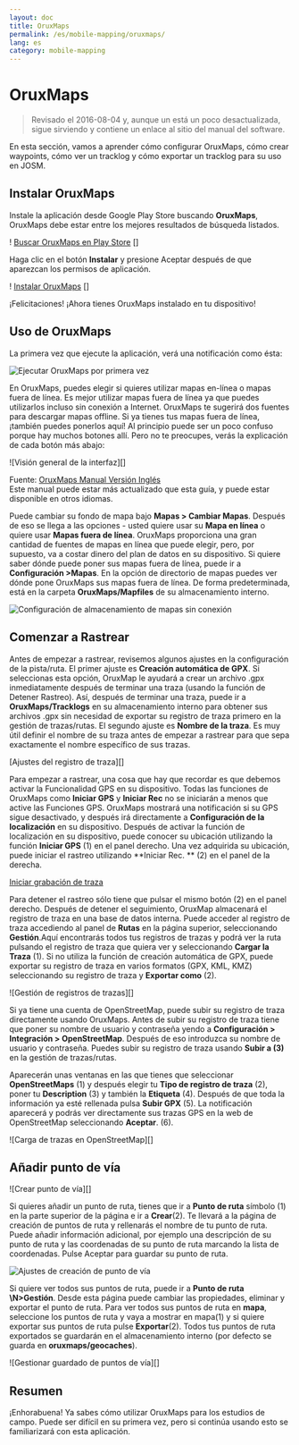 ```yaml
---
layout: doc
title: OruxMaps
permalink: /es/mobile-mapping/oruxmaps/
lang: es
category: mobile-mapping
---
```


OruxMaps
===============

> Revisado el 2016-08-04 y, aunque un está un poco desactualizada, sigue sirviendo y contiene un enlace al sitio del manual del software.

En esta sección, vamos a aprender cómo configurar OruxMaps, cómo crear waypoints, cómo ver un tracklog y cómo exportar un tracklog para su uso en JOSM.  

​Instalar OruxMaps
------------------

Instale la aplicación desde Google Play Store buscando **OruxMaps**, OruxMaps debe estar entre los mejores resultados de búsqueda listados.  

! [Buscar OruxMaps en Play Store] []

Haga clic en el botón **Instalar** y presione Aceptar después de que aparezcan los permisos de aplicación.  

! [Instalar OruxMaps] []

¡Felicitaciones! ¡Ahora tienes OruxMaps instalado en tu dispositivo!  

Uso de OruxMaps
--------------------

La primera vez que ejecute la aplicación, verá una notificación como ésta:  

![Ejecutar OruxMaps por primera vez][]

En OruxMaps, puedes elegir si quieres utilizar mapas en-línea o mapas fuera de línea. Es mejor utilizar mapas fuera de línea ya que puedes utilizarlos incluso sin conexión a Internet. OruxMaps te sugerirá dos fuentes para descargar mapas offline. Si ya tienes tus mapas fuera de línea, ¡también puedes ponerlos aquí! Al principio puede ser un poco confuso porque hay muchos botones allí. Pero no te preocupes, verás la explicación de cada botón más abajo:  

![Visión general de la interfaz][]

Fuente: [OruxMaps Manual Versión Inglés](http://www.google.com/url?q=http%3A%2F%2Fwww.oruxmaps.com%2Foruxmapsmanual_en.pdf&sa=D&sntz=1&usg=AFQjCNFY7Tk-Gzz9NFKy9WOsnfnn8x3Kwg)  
Este manual puede estar más actualizado que esta guía, y puede estar disponible en otros idiomas.  

Puede cambiar su fondo de mapa bajo **Mapas \> Cambiar Mapas**. Después de eso se llega a las opciones - usted quiere usar su **Mapa en línea** o quiere usar
**Mapas fuera de línea**. OruxMaps proporciona una gran cantidad de fuentes de mapas en línea que puede elegir, pero, por supuesto, va a costar dinero del plan de datos en su dispositivo. Si quiere saber dónde puede poner sus mapas fuera de línea, puede ir a **Configuración \>Mapas**. En la opción de directorio de mapas puedes ver dónde pone OruxMaps sus
mapas fuera de línea. De forma predeterminada, está en la carpeta **OruxMaps/Mapfiles** de su almacenamiento interno.  

![Configuración de almacenamiento de mapas sin conexión][]

Comenzar a Rastrear
--------------

Antes de empezar a rastrear, revisemos algunos ajustes en la configuración de la pista/ruta. El primer ajuste es **Creación automática de GPX**. Si seleccionas esta opción, OruxMap le ayudará a crear un archivo .gpx inmediatamente después de terminar una traza (usando la función de Detener Rastreo). Así, después de terminar una traza, puede ir a **OruxMaps/Tracklogs** en su almacenamiento interno para obtener sus archivos .gpx sin necesidad de exportar su registro de traza primero en la gestión de trazas/rutas. El segundo ajuste es **Nombre de la traza**. Es muy útil definir el nombre de su traza antes de empezar a rastrear para que sepa exactamente el nombre específico de sus trazas.  

[Ajustes del registro de traza][]

Para empezar a rastrear, una cosa que hay que recordar es que debemos activar la Funcionalidad GPS en su dispositivo. Todas las funciones de OruxMaps como **Iniciar GPS** y **Iniciar Rec** no se iniciarán a menos que active las Funciones GPS. OruxMaps mostrará una notificación si su GPS sigue desactivado, y después irá directamente a **Configuración de la localización** en su dispositivo. Después de activar la función de localización en su dispositivo, puede conocer su ubicación utilizando la función **Iniciar GPS** (1) en el panel derecho. Una vez adquirida su ubicación, puede iniciar el rastreo utilizando **Iniciar Rec. ** (2) en el panel de la derecha.  

[Iniciar grabación de traza][]

Para detener el rastreo sólo tiene que pulsar el mismo botón (2) en el panel derecho. Después de detener el seguimiento, OruxMap almacenará el registro de traza en una base de datos interna. Puede acceder al registro de traza accediendo al panel de **Rutas** en la página superior, seleccionando **Gestión**.Aquí encontrarás todos tus registros de trazas y podrá ver la ruta pulsando el registro de traza que quiera ver y seleccionando **Cargar la Traza** (1). Si no utiliza la función de creación automática de GPX, puede exportar su registro de traza en varios formatos (GPX, KML, KMZ) seleccionando su registro de traza y **Exportar como** (2).  

![Gestión de registros de trazas][]

Si ya tiene una cuenta de OpenStreetMap, puede subir su registro de traza directamente usando OruxMaps. Antes de subir su registro de traza tiene que poner su nombre de usuario y contraseña yendo a **Configuración \> Integración \> OpenStreetMap**. Después de eso introduzca su nombre de usuario y contraseña. Puedes subir su registro de traza usando **Subir a (3)** en la gestión de trazas/rutas.  

Aparecerán unas ventanas en las que tienes que seleccionar **OpenStreetMaps** (1) y después elegir tu **Tipo de registro de traza** (2), poner tu **Description** (3) y también la **Etiqueta** (4). Después de que toda la información ya esté rellenada pulsa **Subir GPX** (5). La notificación aparecerá y podrás ver directamente sus trazas GPS en la web de OpenStreetMap seleccionando **Aceptar**. (6).  

![Carga de trazas en OpenStreetMap][]

Añadir punto de vía
---------------------

![Crear punto de vía][]

Si quieres añadir un punto de ruta, tienes que ir a **Punto de ruta** símbolo (1) en la parte superior de la página e ir a **Crear**(2). Te llevará a la página de creación de puntos de ruta y rellenarás el nombre de tu punto de ruta. Puede añadir información adicional, por ejemplo una descripción de su punto de ruta y las coordenadas de su punto de ruta marcando la lista de coordenadas. Pulse Aceptar para guardar su punto de ruta.  

![Ajustes de creación de punto de vía][]

Si quiere ver todos sus puntos de ruta, puede ir a **Punto de ruta \N>Gestión**. Desde esta página puede cambiar las propiedades, eliminar y exportar el punto de ruta. Para ver todos sus puntos de ruta en **mapa**, seleccione los puntos de ruta y vaya a mostrar en mapa(1) y si quiere exportar sus puntos de ruta pulse **Exportar**(2). Todos tus puntos de ruta exportados se guardarán en el almacenamiento interno (por defecto se guarda en **oruxmaps/geocaches**).  

![Gestionar guardado de puntos de vía][]

Resumen
-----------

¡Enhorabuena! Ya sabes cómo utilizar OruxMaps para los estudios de campo. Puede ser difícil en su primera vez, pero si continúa usando esto se familiarizará con esta aplicación.  

[Buscar OruxMaps en Play Store]: /images/mobile-mapping/oruxmaps_image00.png
[Instalar OruxMaps]: /images/mobile-mapping/oruxmaps_image03.png
[Ejecutar OruxMaps por primera vez]: /images/mobile-mapping/oruxmaps_image01.png
[Vista general del interfaz]: /images/mobile-mapping/oruxmaps_image09.png
[Configuración de almacenamiento de mapas sin conexión]: /images/mobile-mapping/oruxmaps_image06.png
[Ajustes de registro de traza]: /images/mobile-mapping/oruxmaps_image11.png
[Iniciar grabación de traza]: /images/mobile-mapping/oruxmaps_image02.png
[Gestión de registro de traza]: /images/mobile-mapping/oruxmaps_image10.png
[Cargar pistas en OpenStreetMap]: /images/mobile-mapping/oruxmaps_image05.png
[Crear un punto de vía]: /images/mobile-mapping/oruxmaps_image07.png
[Ajustes de creación de punto de vía]: /images/mobile-mapping/oruxmaps_image08.png
[Administrar guardar puntos de vía]: /images/mobile-mapping/oruxmaps_image04.png